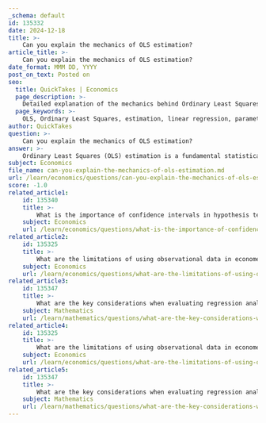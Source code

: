 ```yaml
---
_schema: default
id: 135332
date: 2024-12-18
title: >-
    Can you explain the mechanics of OLS estimation?
article_title: >-
    Can you explain the mechanics of OLS estimation?
date_format: MMM DD, YYYY
post_on_text: Posted on
seo:
  title: QuickTakes | Economics
  page_description: >-
    Detailed explanation of the mechanics behind Ordinary Least Squares (OLS) estimation, including model specification, objective function, estimation of coefficients, key assumptions, goodness of fit, and hypothesis testing.
  page_keywords: >-
    OLS, Ordinary Least Squares, estimation, linear regression, parameters, residuals, objective function, matrix algebra, assumptions, linearity, independence, homoscedasticity, normality, goodness of fit, R-squared, hypothesis testing, econometrics
author: QuickTakes
question: >-
    Can you explain the mechanics of OLS estimation?
answer: >-
    Ordinary Least Squares (OLS) estimation is a fundamental statistical method used in econometrics to estimate the parameters of a linear regression model. The primary goal of OLS is to find the best-fitting line through a set of data points by minimizing the sum of the squared residuals, which are the differences between the observed values and the predicted values.\n\n### Mechanics of OLS Estimation\n\n1. **Model Specification**: The linear regression model can be expressed as:\n   $$\n   Y = \beta_0 + \beta_1 X_1 + \beta_2 X_2 + ... + \beta_k X_k + \epsilon\n   $$\n   where $Y$ is the dependent variable, $X_1, X_2, ..., X_k$ are the independent variables, $\beta_0$ is the intercept, $\beta_1, \beta_2, ..., \beta_k$ are the coefficients, and $\epsilon$ is the error term.\n\n2. **Objective Function**: The OLS method seeks to minimize the following objective function:\n   $$\n   \text{Minimize } S = \sum_{i=1}^{n} (Y_i - \hat{Y}_i)^2\n   $$\n   where $S$ is the sum of squared residuals, $Y_i$ is the observed value, and $\hat{Y}_i$ is the predicted value from the regression model.\n\n3. **Estimation of Coefficients**: The OLS estimates of the coefficients can be derived using matrix algebra. The formula for the OLS estimator is given by:\n   $$\n   \hat{\beta} = (X'X)^{-1}X'Y\n   $$\n   where $X$ is the matrix of independent variables (including a column of ones for the intercept), $Y$ is the vector of observed dependent variable values, and $\hat{\beta}$ is the vector of estimated coefficients.\n\n4. **Assumptions**: OLS relies on several key assumptions for the estimates to be valid:\n   - Linearity: The relationship between the independent and dependent variables is linear.\n   - Independence: The residuals are independent of each other.\n   - Homoscedasticity: The residuals have constant variance.\n   - Normality: The residuals are normally distributed (especially important for hypothesis testing).\n\n5. **Goodness of Fit**: The effectiveness of the OLS model can be assessed using measures such as R-squared, which indicates the proportion of variance in the dependent variable that can be explained by the independent variables.\n\n6. **Hypothesis Testing**: OLS also allows for hypothesis testing regarding the coefficients, typically using t-tests to determine if the coefficients are significantly different from zero.\n\nIn summary, OLS estimation is a powerful and widely used method in econometrics for modeling relationships between variables, making predictions, and inferring causal relationships. Its simplicity and interpretability make it a cornerstone of statistical analysis in various fields, particularly economics.
subject: Economics
file_name: can-you-explain-the-mechanics-of-ols-estimation.md
url: /learn/economics/questions/can-you-explain-the-mechanics-of-ols-estimation
score: -1.0
related_article1:
    id: 135340
    title: >-
        What is the importance of confidence intervals in hypothesis testing?
    subject: Economics
    url: /learn/economics/questions/what-is-the-importance-of-confidence-intervals-in-hypothesis-testing
related_article2:
    id: 135325
    title: >-
        What are the limitations of using observational data in econometric analysis?
    subject: Economics
    url: /learn/economics/questions/what-are-the-limitations-of-using-observational-data-in-econometric-analysis
related_article3:
    id: 135347
    title: >-
        What are the key considerations when evaluating regression analysis in practical applications?
    subject: Mathematics
    url: /learn/mathematics/questions/what-are-the-key-considerations-when-evaluating-regression-analysis-in-practical-applications
related_article4:
    id: 135325
    title: >-
        What are the limitations of using observational data in econometric analysis?
    subject: Economics
    url: /learn/economics/questions/what-are-the-limitations-of-using-observational-data-in-econometric-analysis
related_article5:
    id: 135347
    title: >-
        What are the key considerations when evaluating regression analysis in practical applications?
    subject: Mathematics
    url: /learn/mathematics/questions/what-are-the-key-considerations-when-evaluating-regression-analysis-in-practical-applications
---
```


&nbsp;